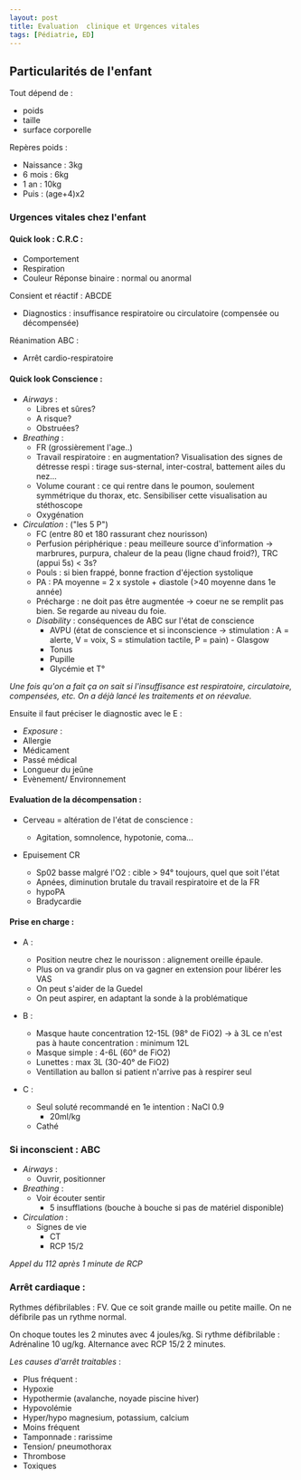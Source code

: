 ```yaml
---
layout: post
title: Evaluation  clinique et Urgences vitales
tags: [Pédiatrie, ED]
---
```

## Particularités de l'enfant

Tout dépend de :
- poids
- taille
- surface corporelle

Repères poids :
- Naissance : 3kg
- 6 mois : 6kg
- 1 an : 10kg
- Puis : (age+4)x2

### Urgences vitales chez l'enfant

#### Quick look : C.R.C :
- Comportement
- Respiration
- Couleur
Réponse binaire : normal ou anormal

Consient et réactif : ABCDE
- Diagnostics : insuffisance respiratoire ou circulatoire (compensée ou décompensée)

Réanimation ABC :
- Arrêt cardio-respiratoire

#### Quick look Conscience :
- _Airways_ :
  - Libres et sûres?
  - A risque?
  - Obstruées?
- _Breathing_ :
  - FR (grossièrement l'age..)
  - Travail respiratoire : en augmentation? Visualisation des signes de détresse respi : tirage sus-sternal, inter-costral, battement ailes du nez...
  - Volume courant : ce qui rentre dans le poumon, soulement symmétrique du thorax, etc. Sensibiliser cette visualisation au stéthoscope
  - Oxygénation
- _Circulation_ : ("les 5 P")
  - FC (entre 80 et 180 rassurant chez nourisson)
  - Perfusion périphérique : peau meilleure source d'information -> marbrures, purpura, chaleur de la peau (ligne chaud froid?), TRC (appui 5s) < 3s?
  - Pouls : si bien frappé, bonne fraction d'éjection systolique
  - PA : PA moyenne = 2 x systole + diastole (>40 moyenne dans 1e année)
  - Précharge : ne doit pas être augmentée -> coeur ne se remplit pas bien. Se regarde au niveau du foie.
  - _Disability_ : conséquences de ABC sur l'état de conscience
    - AVPU (état de conscience et si inconscience -> stimulation : A = alerte, V = voix, S = stimulation tactile, P = pain) - Glasgow
    - Tonus
    - Pupille
    - Glycémie et T°

*Une fois qu'on a fait ça on sait si l'insuffisance est respiratoire, circulatoire, compensées, etc. On a déjà lancé les traitements et on réevalue.*

Ensuite il faut préciser le diagnostic avec le E :
- _Exposure_ :
 - Allergie
 - Médicament
 - Passé médical
 - Longueur du jeûne
 - Evènement/ Environnement

#### Evaluation de la décompensation :

- Cerveau = altération de l'état de conscience :
  - Agitation, somnolence, hypotonie, coma...

- Epuisement CR
  - Sp02 basse malgré l'O2 : cible > 94° toujours, quel que soit l'état
  - Apnées, diminution brutale du travail respiratoire et de la FR
  - hypoPA
  - Bradycardie

#### Prise en charge :

- A :
  - Position neutre chez le nourisson : alignement oreille épaule.
  - Plus on va grandir plus on va gagner en extension pour libérer les VAS
  - On peut s'aider de la Guedel
  - On peut aspirer, en adaptant la sonde à la problématique

- B :
  - Masque haute concentration 12-15L (98° de FiO2) -> à 3L ce n'est pas à haute concentration : minimum 12L
  - Masque simple : 4-6L (60° de FiO2)
  - Lunettes : max 3L (30-40° de FiO2)
  - Ventillation au ballon si patient n'arrive pas à respirer seul

- C :
  - Seul soluté recommandé en 1e intention : NaCl 0.9
    - 20ml/kg
  - Cathé

### Si inconscient : ABC

- _Airways_ :
  - Ouvrir, positionner
- _Breathing_ :
  - Voir écouter sentir
    - 5 insufflations (bouche à bouche si pas de matériel disponible)
- _Circulation_ :
  - Signes de vie
    - CT
    - RCP 15/2

*Appel du 112 après 1 minute de RCP*

### Arrêt cardiaque :

Rythmes défibrilables : FV. Que ce soit grande maille ou petite maille.
On ne défibrile pas un rythme normal.

On choque toutes les 2 minutes avec 4 joules/kg.
Si rythme défibrilable : Adrénaline 10 ug/kg. Alternance avec RCP 15/2 2 minutes.

*Les causes d'arrêt traitables* :
- Plus fréquent :
 - Hypoxie
 - Hypothermie (avalanche, noyade piscine hiver)
 - Hypovolémie
 - Hyper/hypo magnesium, potassium, calcium
- Moins fréquent
 - Tamponnade : rarissime
 - Tension/ pneumothorax
 - Thrombose
 - Toxiques
